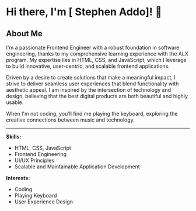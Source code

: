 # Hi there, I'm [ Stephen Addo]! 👋
## About Me

I'm a passionate Frontend Engineer with a robust foundation in software engineering, thanks to my comprehensive learning experience with the ALX program. My expertise lies in HTML, CSS, and JavaScript, which I leverage to build innovative, user-centric, and scalable frontend applications.

Driven by a desire to create solutions that make a meaningful impact, I strive to deliver seamless user experiences that blend functionality with aesthetic appeal. I am inspired by the intersection of technology and design, believing that the best digital products are both beautiful and highly usable.

When I'm not coding, you’ll find me playing the keyboard, exploring the creative connections between music and technology.

---

**Skills:**  
- HTML, CSS, JavaScript  
- Frontend Engineering  
- UI/UX Principles  
- Scalable and Maintainable Application Development

**Interests:**  
- Coding  
- Playing Keyboard  
- User Experience Design
